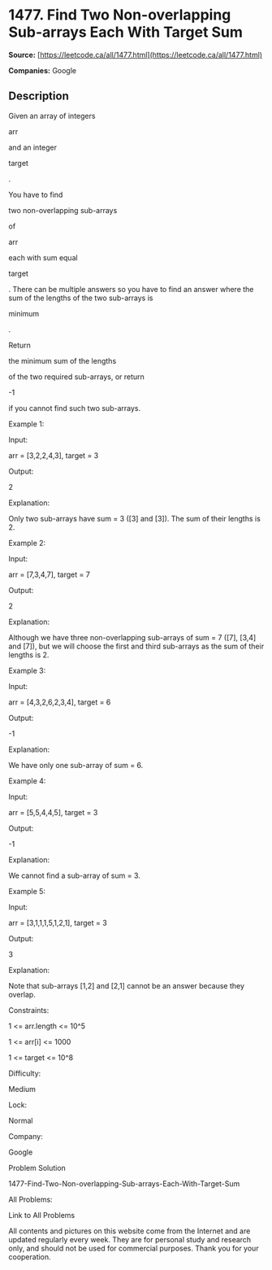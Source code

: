 # 1477. Find Two Non-overlapping Sub-arrays Each With Target Sum

**Source:** [https://leetcode.ca/all/1477.html](https://leetcode.ca/all/1477.html)

**Companies:** Google

## Description

Given an array of integers

arr

and an integer

target

.

You have to find

two non-overlapping sub-arrays

of

arr

each with sum equal

target

. There can be multiple answers so you have
                to find an answer where the sum of the lengths of the two sub-arrays is

minimum

.

Return

the minimum sum of the lengths

of the two required sub-arrays, or
                return

-1

if you cannot find such two sub-arrays.

Example 1:

Input:

arr = [3,2,2,4,3], target = 3

Output:

2

Explanation:

Only two sub-arrays have sum = 3 ([3] and [3]). The sum of their lengths is 2.

Example 2:

Input:

arr = [7,3,4,7], target = 7

Output:

2

Explanation:

Although we have three non-overlapping sub-arrays of sum = 7 ([7], [3,4] and [7]), but we will choose the first and third sub-arrays as the sum of their lengths is 2.

Example 3:

Input:

arr = [4,3,2,6,2,3,4], target = 6

Output:

-1

Explanation:

We have only one sub-array of sum = 6.

Example 4:

Input:

arr = [5,5,4,4,5], target = 3

Output:

-1

Explanation:

We cannot find a sub-array of sum = 3.

Example 5:

Input:

arr = [3,1,1,1,5,1,2,1], target = 3

Output:

3

Explanation:

Note that sub-arrays [1,2] and [2,1] cannot be an answer because they overlap.

Constraints:

1 <= arr.length <= 10^5

1 <= arr[i] <= 1000

1 <= target <= 10^8

Difficulty:

Medium

Lock:

Normal

Company:

Google

Problem Solution

1477-Find-Two-Non-overlapping-Sub-arrays-Each-With-Target-Sum

All Problems:

Link to All Problems

All contents and pictures on this website come from the Internet and are updated regularly every week. They are for personal study and research only, and should not be used for commercial purposes. Thank you for your cooperation.

